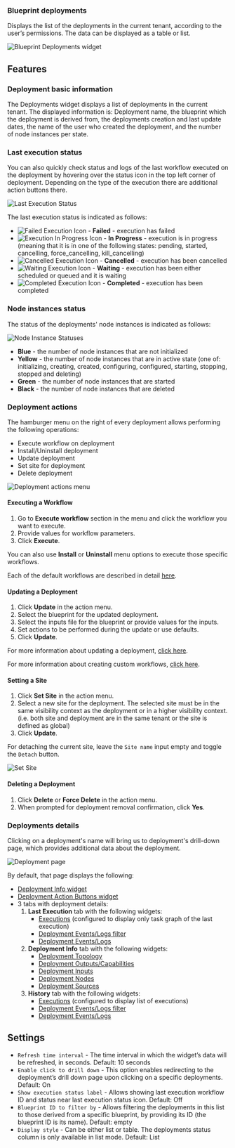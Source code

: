 ### Blueprint deployments
Displays the list of the deployments in the current tenant, according to the user’s permissions. The data can be displayed as a table or list. 

![Blueprint Deployments widget](https://docs.cloudify.co/5.1/images/ui/widgets/blueprint-deployments.png)


## Features

### Deployment basic information

The Deployments widget displays a list of deployments in the current tenant. The displayed information is: Deployment name, 
the blueprint which the deployment is derived from, the deployments creation and last update dates, 
the name of the user who created the deployment, and the number of node instances per state.


### Last execution status

You can also quickly check status and logs of the last workflow executed on the deployment by hovering over the status icon in the top left corner of deployment. Depending on the type of the execution there are additional action buttons there.

![Last Execution Status](https://docs.cloudify.co/5.1/images/ui/widgets/blueprint-deployments_last-execution-status.png) 

The last execution status is indicated as follows:

* ![Failed Execution Icon](https://docs.cloudify.co/5.1/images/ui/icons/execution-failed-icon.png) - **Failed** - execution has failed
* ![Execution In Progress Icon](https://docs.cloudify.co/5.1/images/ui/icons/execution-in-progress-icon.png) - **In Progress** - execution is in progress (meaning that it is in one of the following states: pending, started, cancelling, force_cancelling, kill_cancelling)
* ![Cancelled Execution Icon](https://docs.cloudify.co/5.1/images/ui/icons/execution-cancelled-icon.png) - **Cancelled** - execution has been cancelled
* ![Waiting Execution Icon](https://docs.cloudify.co/5.1/images/ui/icons/execution-waiting-icon.png) - **Waiting** - execution has been either scheduled or queued and it is waiting
* ![Completed Execution Icon](https://docs.cloudify.co/5.1/images/ui/icons/execution-completed-icon.png) - **Completed** - execution has been completed


### Node instances status

The status of the deployments' node instances is indicated as follows:

![Node Instance Statuses](https://docs.cloudify.co/5.1/images/ui/widgets/blueprint-deployments_node-statuses.png)

* **Blue** - the number of node instances that are not initialized
* **Yellow** - the number of node instances that are in active state (one of: initializing, creating, created, configuring, configured, starting, stopping, stopped and deleting)
* **Green** - the number of node instances that are started
* **Black** - the number of node instances that are deleted


### Deployment actions

The hamburger menu on the right of every deployment allows performing the following operations:

* Execute workflow on deployment
* Install/Uninstall deployment
* Update deployment
* Set site for deployment
* Delete deployment
 
![Deployment actions menu](https://docs.cloudify.co/5.1/images/ui/widgets/blueprint-deployments_action-menu.png)


#### Executing a Workflow

1. Go to **Execute workflow** section in the menu and click the workflow you want to execute.
2. Provide values for workflow parameters. 
3. Click **Execute**.

You can also use **Install** or **Uninstall** menu options to execute those specific workflows.
 
Each of the default workflows are described in detail [here](https://docs.cloudify.co/5.1/working_with/workflows/built-in-workflows).


#### Updating a Deployment

1. Click **Update** in the action menu.
2. Select the blueprint for the updated deployment.
3. Select the inputs file for the blueprint or provide values for the inputs.
4. Set actions to be performed during the update or use defaults.  
5. Click **Update**.

For more information about updating a deployment, [click here](https://docs.cloudify.co/5.1/working_with/manager/update-deployment).

For more information about creating custom workflows, [click here](https://docs.cloudify.co/5.1/working_with/workflows/creating-your-own-workflow).


#### Setting a Site

1. Click **Set Site** in the action menu.
2. Select a new site for the deployment. The selected site must be in the same visibility context as the deployment or in a higher visibility context. (i.e. both site and deployment are in the same tenant or the site is defined as global) 
3. Click **Update**.

For detaching the current site, leave the `Site name` input empty and toggle the `Detach` button.

![Set Site](https://docs.cloudify.co/5.1/images/ui/widgets/blueprint-deployments_set-site.png)


#### Deleting a Deployment

1. Click **Delete** or **Force Delete** in the action menu.
2. When prompted for deployment removal confirmation, click **Yes**.


### Deployments details

Clicking on a deployment's name will bring us to deployment's drill-down page, 
which provides additional data about the deployment.

![Deployment page](https://docs.cloudify.co/5.1/images/ui/widgets/blueprint-deployments_deployment-page.png)

By default, that page displays the following: 

* [Deployment Info widget](https://docs.cloudify.co/5.1/working_with/console/widgets/deploymentInfo)
* [Deployment Action Buttons widget](https://docs.cloudify.co/5.1/working_with/console/widgets/deploymentActionButtons)
* 3 tabs with deployment details:
  1. **Last Execution** tab with the following widgets:
      * [Executions](https://docs.cloudify.co/5.1/working_with/console/widgets/executions) (configured to display only task graph of the last execution)
      * [Deployment Events/Logs filter](https://docs.cloudify.co/5.1/working_with/console/widgets/eventsFilter)
      * [Deployment Events/Logs](https://docs.cloudify.co/5.1/working_with/console/widgets/events)
  2. **Deployment Info** tab with the following widgets:
      * [Deployment Topology](https://docs.cloudify.co/5.1/working_with/console/widgets/topology)
      * [Deployment Outputs/Capabilities](https://docs.cloudify.co/5.1/working_with/console/widgets/outputs)
      * [Deployment Inputs](https://docs.cloudify.co/5.1/working_with/console/widgets/inputs)
      * [Deployment Nodes](https://docs.cloudify.co/5.1/working_with/console/widgets/nodes)
      * [Deployment Sources](https://docs.cloudify.co/5.1/working_with/console/widgets/blueprintSources)
  3. **History** tab with the following widgets:
      * [Executions](https://docs.cloudify.co/5.1/working_with/console/widgets/executions) (configured to display list of executions)
      * [Deployment Events/Logs filter](https://docs.cloudify.co/5.1/working_with/console/widgets/eventsFilter)
      * [Deployment Events/Logs](https://docs.cloudify.co/5.1/working_with/console/widgets/events)
  

## Settings

* `Refresh time interval` - The time interval in which the widget’s data will be refreshed, in seconds. Default: 10 seconds
* `Enable click to drill down` - This option enables redirecting to the deployment’s drill down page upon clicking on a specific deployments. Default: On
* `Show execution status label` - Allows showing last execution workflow ID and status near last execution status icon. Default: Off
* `Blueprint ID to filter by` - Allows filtering the deployments in this list to those derived from a specific blueprint, by providing its ID (the blueprint ID is its name). Default: empty
* `Display style` - Can be either list or table. The deployments status column is only available in list mode.  Default: List
